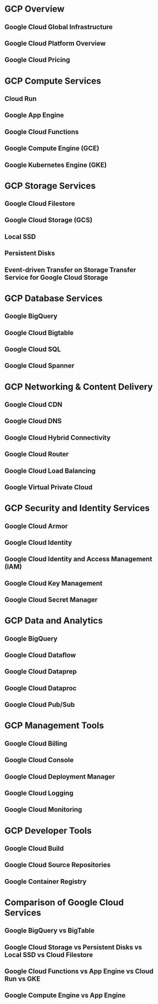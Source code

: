 # GCP Overview
## Google Cloud Global Infrastructure
## Google Cloud Platform Overview
## Google Cloud Pricing
# GCP Compute Services
## Cloud Run
## Google App Engine
## Google Cloud Functions
## Google Compute Engine (GCE)
## Google Kubernetes Engine (GKE)
# GCP Storage Services
## Google Cloud Filestore
## Google Cloud Storage (GCS)
## Local SSD
## Persistent Disks
## Event-driven Transfer on Storage Transfer Service for Google Cloud Storage
# GCP Database Services
## Google BigQuery
## Google Cloud Bigtable
## Google Cloud SQL
## Google Cloud Spanner
# GCP Networking & Content Delivery
## Google Cloud CDN
## Google Cloud DNS
## Google Cloud Hybrid Connectivity
## Google Cloud Router
## Google Cloud Load Balancing
## Google Virtual Private Cloud
# GCP Security and Identity Services
## Google Cloud Armor
## Google Cloud Identity
## Google Cloud Identity and Access Management (IAM)
## Google Cloud Key Management
## Google Cloud Secret Manager
# GCP Data and Analytics
## Google BigQuery
## Google Cloud Dataflow
## Google Cloud Dataprep
## Google Cloud Dataproc
## Google Cloud Pub/Sub
# GCP Management Tools
## Google Cloud Billing
## Google Cloud Console
## Google Cloud Deployment Manager
## Google Cloud Logging
## Google Cloud Monitoring
# GCP Developer Tools
## Google Cloud Build
## Google Cloud Source Repositories
## Google Container Registry
# Comparison of Google Cloud Services
## Google BigQuery vs BigTable
## Google Cloud Storage vs Persistent Disks vs Local SSD vs Cloud Filestore
## Google Cloud Functions vs App Engine vs Cloud Run vs GKE
## Google Compute Engine vs App Engine
